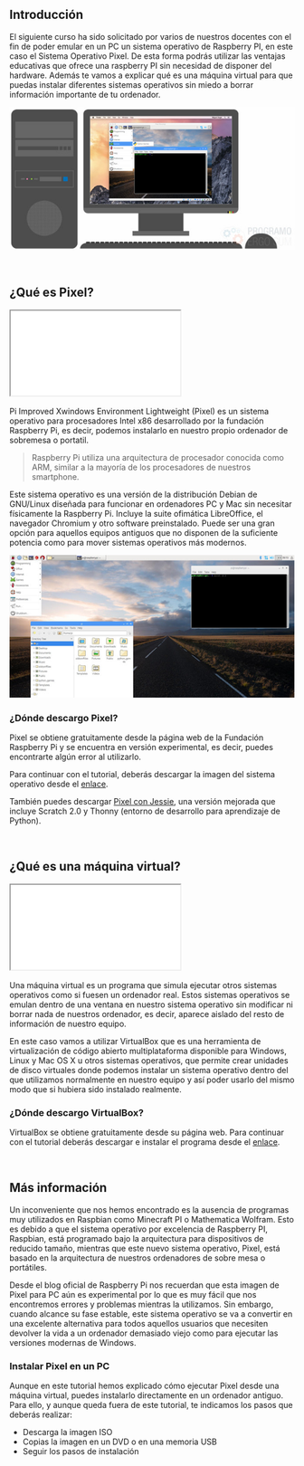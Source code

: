 ## Introducción

El siguiente curso ha sido solicitado por varios de nuestros docentes con el fin de poder emular en un PC un sistema operativo de Raspberry PI, en este caso el Sistema Operativo Pixel. De esta forma podrás utilizar las ventajas educativas que ofrece una raspberry PI sin necesidad de disponer del hardware. Además te vamos a explicar qué es una máquina virtual para que puedas instalar diferentes sistemas operativos sin miedo a borrar información importante de tu ordenador.

![](img/maquina-virtual-pixel.jpg "Máquina virtual Pixel")



<br />



## ¿Qué es Pixel?

<div class="iframe">
  <iframe src="//www.youtube.com/embed/3vpowX-ORMo" allowfullscreen></iframe>
</div>

Pi Improved Xwindows Environment Lightweight (Pixel) es un sistema operativo para procesadores Intel x86 desarrollado por la fundación Raspberry Pi, es decir, podemos instalarlo en nuestro propio ordenador de sobremesa o portatil.

> Raspberry Pi utiliza una arquitectura de procesador conocida como ARM, similar a la mayoría de los procesadores de nuestros smartphone.

Este sistema operativo es una versión de la distribución Debian de GNU/Linux diseñada para funcionar en ordenadores PC y Mac sin necesitar físicamente la Raspberry Pi. Incluye la suite ofimática LibreOffice, el navegador Chromium y otro software preinstalado. Puede ser una gran opción para aquellos equipos antiguos que no disponen de la suficiente potencia como para mover sistemas operativos más modernos.

![](img/pixel.jpg "sistema Operativo Pixel")

### ¿Dónde descargo Pixel?

Pixel se obtiene gratuitamente desde la página web de la Fundación Raspberry Pi y se encuentra en versión experimental, es decir, puedes encontrarte algún error al utilizarlo.

Para continuar con el tutorial, deberás descargar la imagen del sistema operativo desde el [enlace](http://downloads.raspberrypi.org/pixel_x86/images/pixel_x86-2016-12-13/2016-12-13-pixel-x86-jessie.iso).

También puedes descargar [Pixel con Jessie](https://www.raspberrypi.org/downloads/raspberry-pi-desktop), una versión mejorada que incluye Scratch 2.0 y Thonny (entorno de desarrollo para aprendizaje de Python).



<br />



## ¿Qué es una máquina virtual?

<div class="iframe">
  <iframe src="//www.youtube.com/embed/PB_Z3wKyP_U" allowfullscreen></iframe>
</div>

Una máquina virtual es un programa que simula ejecutar otros sistemas operativos como si fuesen un ordenador real. Estos sistemas operativos se emulan dentro de una ventana en nuestro sistema operativo sin modificar ni borrar nada de nuestros ordenador, es decir, aparece aislado del resto de información de nuestro equipo.

En este caso vamos a utilizar VirtualBox que es una herramienta de virtualización de código abierto multiplataforma disponible para Windows, Linux y Mac OS X u otros sistemas operativos, que permite crear unidades de disco virtuales donde podemos instalar un sistema operativo dentro del que utilizamos normalmente en nuestro equipo y así poder usarlo del mismo modo que si hubiera sido instalado realmente.

### ¿Dónde descargo VirtualBox?

VirtualBox se obtiene gratuitamente desde su página web. Para continuar con el tutorial deberás descargar e instalar el programa desde el [enlace](https://www.virtualbox.org/wiki/Downloads).



<br />



## Más información

Un inconveniente que nos hemos encontrado es la ausencia de programas muy utilizados en Raspbian como Minecraft PI o Mathematica Wolfram. Esto es debido a que el sistema operativo por excelencia de Raspberry PI, Raspbian, está programado bajo la arquitectura para dispositivos de reducido tamaño, mientras que este nuevo sistema operativo, Pixel, está basado en la arquitectura de nuestros ordenadores de sobre mesa o portátiles.

Desde el blog oficial de Raspberry Pi nos recuerdan que esta imagen de Pixel para PC aún es experimental por lo que es muy fácil que nos encontremos errores y problemas mientras la utilizamos. Sin embargo, cuando alcance su fase estable, este sistema operativo se va a convertir en una excelente alternativa para todos aquellos usuarios que necesiten devolver la vida a un ordenador demasiado viejo como para ejecutar las versiones modernas de Windows.

### Instalar Pixel en un PC

Aunque en este tutorial hemos explicado cómo ejecutar Pixel desde una máquina virtual, puedes instalarlo directamente en un ordenador antiguo. Para ello, y aunque queda fuera de este tutorial, te indicamos los pasos que deberás realizar:

- Descarga la imagen ISO
- Copias la imagen en un DVD o en una memoria USB
- Seguir los pasos de instalación
